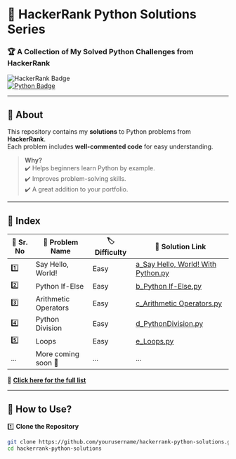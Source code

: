 # 🚀 HackerRank Python Solutions Series 
### 🏆 A Collection of My Solved Python Challenges from HackerRank  

![HackerRank Badge](https://img.shields.io/badge/HackerRank-Python-green?style=for-the-badge&logo=hackerrank)  
[![Python Badge](https://hrcdn.net/s3_pub/hr-avatars/https://hrcdn.net/fcore/assets/badges/python-f70befd824.svg)](https://www.hackerrank.com/@zeelsimejiya16)  

---

## 📌 About  
This repository contains my **solutions** to Python problems from **HackerRank**.  
Each problem includes **well-commented code** for easy understanding.  

> **Why?**  
✔️ Helps beginners learn Python by example.  
✔️ Improves problem-solving skills.  
✔️ A great addition to your portfolio.  

---

## 📂 Index  
| 🔢 Sr. No | 📝 Problem Name | 🏷️ Difficulty | 📁 Solution Link |
|-----------|---------------|--------------|----------------|
| 1️⃣ | Say Hello, World! | Easy | [a_Say Hello, World! With Python.py](./a_Say%20Hello,%20World!%20With%20Python.py) |
| 2️⃣ | Python If-Else | Easy | [b_Python If-Else.py](./b_Python%20If-Else.py) |
| 3️⃣ | Arithmetic Operators | Easy | [c_Arithmetic Operators.py](./c_Arithmetic%20Operators.py) |
| 4️⃣ | Python Division | Easy | [d_PythonDivision.py](./d_PythonDivision.py) |
| 5️⃣ | Loops | Easy | [e_Loops.py](./e_Loops.py) |
| ... | More coming soon 🚀 | ... | ... |

📌 **[Click here for the full list](./index.md)**  

---

## 🔧 How to Use?  
1️⃣ **Clone the Repository**  
```bash
git clone https://github.com/yourusername/hackerrank-python-solutions.git
cd hackerrank-python-solutions
